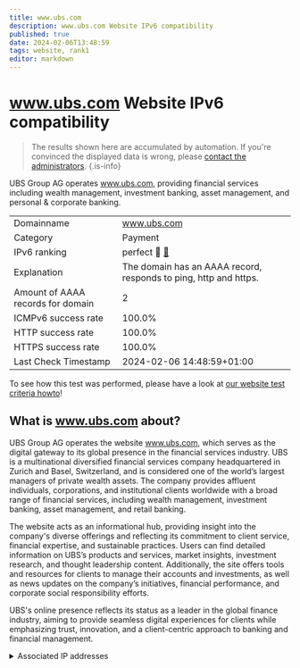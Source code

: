 ```yaml
---
title: www.ubs.com
description: www.ubs.com Website IPv6 compatibility
published: true
date: 2024-02-06T13:48:59
tags: website, rank1
editor: markdown
---
```


# www.ubs.com Website IPv6 compatibility

> The results shown here are accumulated by automation. If you're convinced the displayed data is wrong, please [contact the administrators](/howto/chat). 
{.is-info}

UBS Group AG operates www.ubs.com, providing financial services including wealth management, investment banking, asset management, and personal & corporate banking.


|   |   |
| - | - |
| Domainname | www.ubs.com
| Category | Payment |
| IPv6 ranking | perfect :1st_place_medal: [🔗](/howto/ranking) |
| Explanation | The domain has an AAAA record, responds to ping, http and https. |
| Amount of AAAA records for domain | 2 |
| ICMPv6 success rate | 100.0%|
| HTTP success rate | 100.0% |
| HTTPS success rate | 100.0% |
| Last Check Timestamp | 2024-02-06 14:48:59+01:00 |

To see how this test was performed, please have a look at [our website test criteria howto](/howto/testcriteria/website)!


## What is www.ubs.com about?
UBS Group AG operates the website www.ubs.com, which serves as the digital gateway to its global presence in the financial services industry. UBS is a multinational diversified financial services company headquartered in Zurich and Basel, Switzerland, and is considered one of the world’s largest managers of private wealth assets. The company provides affluent individuals, corporations, and institutional clients worldwide with a broad range of financial services, including wealth management, investment banking, asset management, and retail banking.

The website acts as an informational hub, providing insight into the company's diverse offerings and reflecting its commitment to client service, financial expertise, and sustainable practices. Users can find detailed information on UBS’s products and services, market insights, investment research, and thought leadership content. Additionally, the site offers tools and resources for clients to manage their accounts and investments, as well as news updates on the company’s initiatives, financial performance, and corporate social responsibility efforts.

UBS's online presence reflects its status as a leader in the global finance industry, aiming to provide seamless digital experiences for clients while emphasizing trust, innovation, and a client-centric approach to banking and financial management.



<details>
<summary>Associated IP addresses</summary>

2a02:26f0:e300:296::3995

2a02:26f0:e300:2a0::3995

</details>
